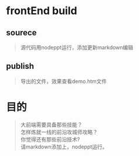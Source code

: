 # frontEnd build
## sourece
> 源代码用nodeppt运行，添加更新markdown编辑

## publish
> 导出的文件，效果查看demo.htm文件

# 目的
> 大前端需要具备那些技能？<br>
> 怎样炼就一线的前沿攻城师攻略？<br>
> 你觉得还有那些前沿技术?<br>
> 请markdown添加上，nodeppt运行。
